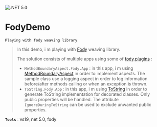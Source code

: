 ![.NET 5.0](https://github.com/aimenux/FodyDemo/workflows/.NET%205.0/badge.svg)

# FodyDemo
```
Playing with fody weaving library
```
> In this demo, i m playing with [Fody](https://github.com/Fody/Fody) weaving library.
>
> The solution consists of multiple apps using some of [fody plugins](https://github.com/Fody/Home/blob/master/pages/addins.md) :
> - `MethodBoundaryAspect.Fody.App` : in this app, i m using [MethodBoundaryAspect](https://github.com/vescon/MethodBoundaryAspect.Fody) in order to implement aspects. The sample class use a logging aspect in order to log information before/after methods calling or when an exception is thrown.
> - `ToString.Fody.App` : in this app, i m using [ToString](https://github.com/Fody/ToString) in order to generate ToString implementation for decorated classes. Only public properties will be handled. The attribute `IgnoreDuringToString` can be used to exclude unwanted public properties.
>

**`Tools`** : vs19, net 5.0, fody